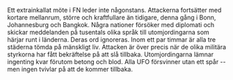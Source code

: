 Ett extrainkallat möte i FN leder inte någonstans. Attackerna fortsätter
med kortare mellanrum, större och kraftfullare än tidigare, denna gång i
Bonn, Johannesburg och Bangkok. Några nationer försöker med diplomati
och skickar meddelanden på tusentals olika språk till utomjordingarna
som härjar runt i länderna. Deras ord ignoreras. Inom ett par timmar är
alla tre städerna tömda på mänskligt liv. Attacken är över precis när de
olika militära styrkorna har fått bekräftelse på att slå tillbaka.
Utomjordingarna lämnar ingenting kvar förutom betong och blod. Alla UFO
försvinner utan ett spår -- men ingen tvivlar på att de kommer tillbaka.
